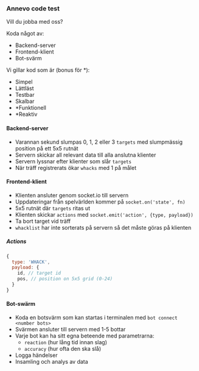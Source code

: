 ### Annevo code test
Vill du jobba med oss?

Koda något av:
- Backend-server
- Frontend-klient
- Bot-svärm

Vi gillar kod som är (bonus för *):
- Simpel
- Lättläst
- Testbar
- Skalbar
- *Funktionell
- *Reaktiv

#### Backend-server
- Varannan sekund slumpas 0, 1, 2 eller 3 `targets` med slumpmässig position på ett 5x5 rutnät
- Servern skickar all relevant data till alla anslutna klienter
- Servern lyssnar efter klienter som slår `targets`
- När träff registrerats ökar `whacks` med 1 på målet

#### Frontend-klient
- Klienten ansluter genom socket.io till servern
- Uppdateringar från spelvärlden kommer på `socket.on('state', fn)`
- 5x5 rutnät där `targets` ritas ut
- Klienten skickar `actions` med `socket.emit('action', {type, payload})`
- Ta bort target vid träff
- `whacklist` har inte sorterats på servern så det måste göras på klienten

##### Actions
```js
{
  type: 'WHACK',
  payload: {
    id, // target id
    pos, // position on 5x5 grid (0-24)
  }
}
```

#### Bot-swärm
- Koda en botsvärm som kan startas i terminalen med `bot connect <number bots>`
- Svärmen ansluter till servern med 1-5 bottar
- Varje bot kan ha sitt egna beteende med parametrarna:
  - `reaction` (hur lång tid innan slag)
  - `accuracy` (hur ofta den ska slå)
- Logga händelser
- Insamling och analys av data
